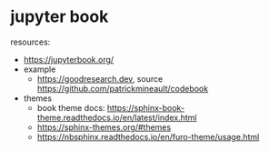# jupyter book

resources:

* <https://jupyterbook.org/>
* example
    * <https://goodresearch.dev>, source <https://github.com/patrickmineault/codebook>
* themes
    * book theme docs: <https://sphinx-book-theme.readthedocs.io/en/latest/index.html>
    * <https://sphinx-themes.org/#themes>
    * <https://nbsphinx.readthedocs.io/en/furo-theme/usage.html>
